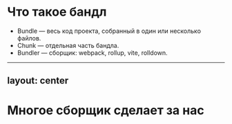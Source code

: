 # Что такое бандл

<v-clicks>

- Bundle — весь код проекта, собранный в один или несколько файлов.
- Chunk — отдельная часть бандла.
- Bundler — сборщик: webpack, rollup, vite, rolldown.

</v-clicks>

---
layout: center
---

# Многое сборщик сделает за нас

